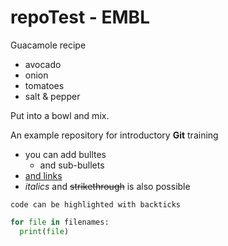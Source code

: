 # repoTest - EMBL 

Guacamole recipe

- avocado
- onion
- tomatoes
- salt & pepper

Put into a bowl and mix.

An example repository for introductory **Git** training 

<!-- to add comment -->


- you can add bulltes
  - and sub-bullets
- [and links](https://www.google.com/)
- *italics* and ~~strikethrough~~ is also possible

`code can be highlighted with backticks`

```Python
for file in filenames:
  print(file)
```

